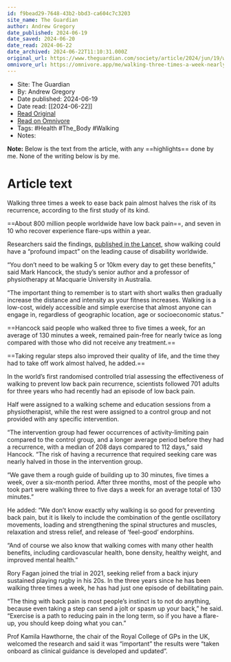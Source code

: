 ```yaml
---
id: f9bead29-7648-43b2-bbd3-ca604c7c3203
site_name: The Guardian
author: Andrew Gregory
date_published: 2024-06-19
date_saved: 2024-06-20
date_read: 2024-06-22
date_archived: 2024-06-22T11:10:31.000Z
original_url: https://www.theguardian.com/society/article/2024/jun/19/walking-three-times-a-week-nearly-halves-recurrence-of-low-back-pain
omnivore_url: https://omnivore.app/me/walking-three-times-a-week-nearly-halves-recurrence-of-low-back--190361c471e
---
```


 - Site: The Guardian
 - By: Andrew Gregory
 - Date published: 2024-06-19
 - Date read: [[2024-06-22]]
 - [Read Original](https://www.theguardian.com/society/article/2024/jun/19/walking-three-times-a-week-nearly-halves-recurrence-of-low-back-pain)
 - [Read on Omnivore](https://omnivore.app/me/walking-three-times-a-week-nearly-halves-recurrence-of-low-back--190361c471e)
 - Tags:  #Health  #The_Body  #Walking 
 - Notes: 

**Note:** Below is the text from the article, with any ==highlights== done by me. None of the writing below is by me.

# Article text
Walking three times a week to ease back pain almost halves the risk of its recurrence, according to the first study of its kind.

==About 800 million people worldwide have low back pain==, and seven in 10 who recover experience flare-ups within a year.

Researchers said the findings, [published in the Lancet](https://www.thelancet.com/journals/lancet/article/PIIS0140-6736%2824%2900755-4/fulltext), show walking could have a “profound impact” on the leading cause of disability worldwide.

“You don’t need to be walking 5 or 10km every day to get these benefits,” said Mark Hancock, the study’s senior author and a professor of physiotherapy at Macquarie University in Australia.

“The important thing to remember is to start with short walks then gradually increase the distance and intensity as your fitness increases. Walking is a low-cost, widely accessible and simple exercise that almost anyone can engage in, regardless of geographic location, age or socioeconomic status.”

==Hancock said people who walked three to five times a week, for an average of 130 minutes a week, remained pain-free for nearly twice as long compared with those who did not receive any treatment.==

==Taking regular steps also improved their quality of life, and the time they had to take off work almost halved, he added.==

In the world’s first randomised controlled trial assessing the effectiveness of walking to prevent low back pain recurrence, scientists followed 701 adults for three years who had recently had an episode of low back pain.

Half were assigned to a walking scheme and education sessions from a physiotherapist, while the rest were assigned to a control group and not provided with any specific intervention.

“The intervention group had fewer occurrences of activity-limiting pain compared to the control group, and a longer average period before they had a recurrence, with a median of 208 days compared to 112 days,” said Hancock. “The risk of having a recurrence that required seeking care was nearly halved in those in the intervention group.

“We gave them a rough guide of building up to 30 minutes, five times a week, over a six-month period. After three months, most of the people who took part were walking three to five days a week for an average total of 130 minutes.”

He added: “We don’t know exactly why walking is so good for preventing back pain, but it is likely to include the combination of the gentle oscillatory movements, loading and strengthening the spinal structures and muscles, relaxation and stress relief, and release of ‘feel-good’ endorphins.

“And of course we also know that walking comes with many other health benefits, including cardiovascular health, bone density, healthy weight, and improved mental health.”

Rory Fagan joined the trial in 2021, seeking relief from a back injury sustained playing rugby in his 20s. In the three years since he has been walking three times a week, he has had just one episode of debilitating pain.

“The thing with back pain is most people’s instinct is to not do anything, because even taking a step can send a jolt or spasm up your back,” he said. “Exercise is a path to reducing pain in the long term, so if you have a flare-up, you should keep doing what you can.”

Prof Kamila Hawthorne, the chair of the Royal College of GPs in the UK, welcomed the research and said it was “important” the results were “taken onboard as clinical guidance is developed and updated”.

